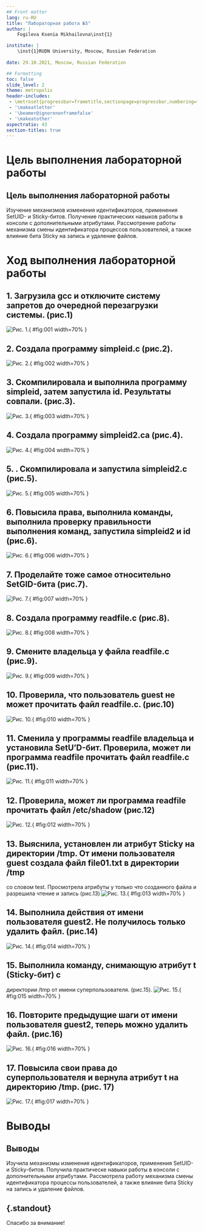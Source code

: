 ```yaml
---
## Front matter
lang: ru-RU
title: "Лабораторная работа №5"
author: |
	Fogileva Ksenia Mikhailovna\inst{1}

institute: |
	\inst{1}RUDN University, Moscow, Russian Federation
	
date: 29.10.2021, Moscow, Russian Federation

## Formatting
toc: false
slide_level: 2
theme: metropolis
header-includes: 
 - \metroset{progressbar=frametitle,sectionpage=progressbar,numbering=fraction}
 - '\makeatletter'
 - '\beamer@ignorenonframefalse'
 - '\makeatother'
aspectratio: 43
section-titles: true
---
```


# Цель выполнения лабораторной работы

## Цель выполнения лабораторной работы

Изучение механизмов изменения идентификаторов, применения
SetUID- и Sticky-битов. Получение практических навыков работы в консоли с дополнительными атрибутами. Рассмотрение работы механизма
смены идентификатора процессов пользователей, а также влияние бита
Sticky на запись и удаление файлов.

# Ход выполнения лабораторной работы

## 1. Загрузила gcc и  отключите систему запретов до очередной перезагрузки системы. (рис.1)
![Рис. 1.](image/1.jpg){ #fig:001 width=70% }

## 2. Создала программу simpleid.c (рис.2).
![Рис. 2.](image/2.jpg){ #fig:002 width=70% }

## 3. Скомпилировала и выполнила программу simpleid, затем запустила id. Результаты совпали. (рис.3).
![Рис. 3.](image/3.jpg){ #fig:003 width=70% }

## 4. Создала программу simpleid2.ca (рис.4).
![Рис. 4.](image/4.jpg){ #fig:004 width=70% }

## 5. . Скомпилировала и запустила simpleid2.c (рис.5).
![Рис. 5.](image/5.jpg){ #fig:005 width=70% }

## 6. Повысила права, выполнила команды, выполнила проверку правильности выполнения команд, запустила simpleid2 и id (рис.6).
![Рис. 6.](image/6.jpg){ #fig:006 width=70% }

## 7. Проделайте тоже самое относительно SetGID-бита (рис.7).
![Рис. 7.](image/7.jpg){ #fig:007 width=70% }

## 8. Создала программу readfile.c (рис.8).
![Рис. 8.](image/8.jpg){ #fig:008 width=70% }

## 9. Смените владельца у файла readfile.c (рис.9).
![Рис. 9.](image/9.jpg){ #fig:009 width=70% }

## 10. Проверила, что пользователь guest не может прочитать файл readfile.c. (рис.10)
![Рис. 10.](image/10.jpg){ #fig:010 width=70% }

## 11. Сменила у программы readfile владельца и установила SetU’D-бит. Проверила, может ли программа readfile прочитать файл readfile.c (рис.11).
![Рис. 11.](image/11.jpg){ #fig:011 width=70% }

## 12. Проверила, может ли программа readfile прочитать файл /etc/shadow (рис.12)
![Рис. 12.](image/12.jpg){ #fig:012 width=70% }

## 13. Выяснила, установлен ли атрибут Sticky на директории /tmp. От имени пользователя guest создала файл file01.txt в директории /tmp
со словом test. Просмотрела атрибуты у только что созданного файла и разрешила чтение и запись (рис.13)
![Рис. 13.](image/13.jpg){ #fig:013 width=70% }

## 14. Выполнила действия от имени пользователя guest2. Не получилось только удалить файл. (рис.14)
![Рис. 14.](image/14.jpg){ #fig:014 width=70% }

## 15. Выполнила команду, снимающую атрибут t (Sticky-бит) с
директории /tmp от имени суперпользователя. (рис.15).
![Рис. 15.](image/15.jpg){ #fig:015 width=70% }

## 16. Повторите предыдущие шаги от имени пользователя guest2, теперь можно удалить файл. (рис.16)
 ![Рис. 16.](image/16.jpg){ #fig:016 width=70% }

## 17. Повысила свои права до суперпользователя и вернула атрибут t на директорию /tmp. (рис. 17)
![Рис. 17.](image/17.jpg){ #fig:017 width=70% }

# Выводы

## Выводы

Изучила механизмы изменения идентификаторов, применения
SetUID- и Sticky-битов. Получила практическе навыки работы в консоли с дополнительными атрибутами. Рассмотрела работу механизма
смены идентификатора процессы пользователей, а также влияние бита
Sticky на запись и удаление файлов.

## {.standout}

Спасибо за внимание!